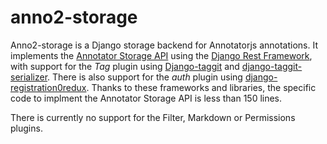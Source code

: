 # anno2-storage
Anno2-storage is a Django storage backend for Annotatorjs annotations.  It implements the [Annotator Storage API](http://docs.annotatorjs.org/en/v1.2.x/storage.html) using the [Django Rest Framework](http://www.django-rest-framework.org/), with support for the *Tag* plugin using [Django-taggit](https://github.com/alex/django-taggit) and [django-taggit-serializer](https://github.com/glemmaPaul/django-taggit-serializer).  There is also support for the *auth* plugin using [django-registration0redux](https://django-registration-redux.readthedocs.io/en/latest/).  Thanks to these frameworks and libraries, the specific code to implment the Annotator Storage API is less than 150 lines.

There is currently no support for the Filter, Markdown or Permissions plugins.
